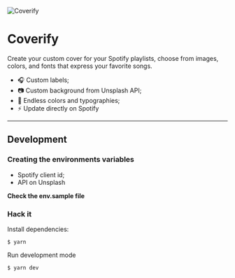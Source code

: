 ![Coverify](https://user-images.githubusercontent.com/4838076/77704183-6e16b600-6fb4-11ea-8a29-03762b026ce9.png)

# Coverify

Create your custom cover for your Spotify playlists, choose from images, colors, and fonts that express your favorite songs.

- 🎧 Custom labels;
- 📷 Custom background from Unsplash API;
- 🎨 Endless colors and typographies;
- ⚡️ Update directly on Spotify

---

## Development

### Creating the environments variables

- Spotify client id;
- API on Unsplash

**Check the env.sample file**

### Hack it

Install dependencies:

`$ yarn`

Run development mode

`$ yarn dev`
